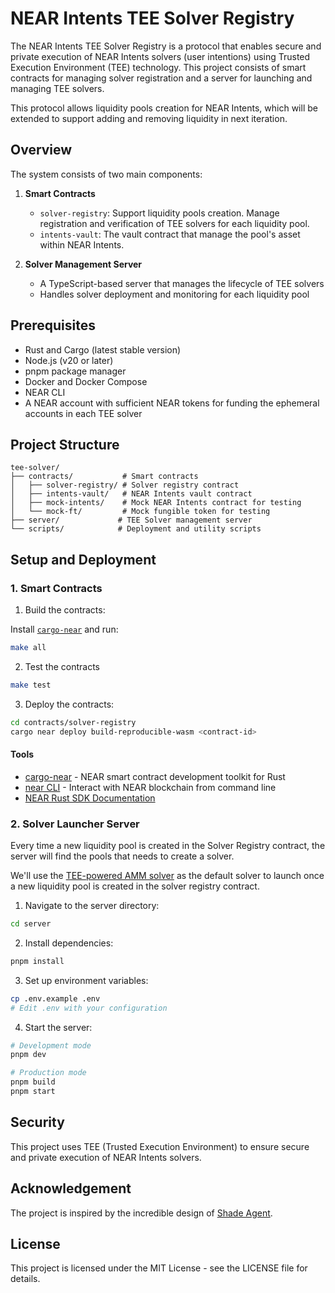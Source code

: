 # NEAR Intents TEE Solver Registry

The NEAR Intents TEE Solver Registry is a protocol that enables secure and private execution of NEAR Intents solvers (user intentions) using Trusted Execution Environment (TEE) technology. This project consists of smart contracts for managing solver registration and a server for launching and managing TEE solvers.

This protocol allows liquidity pools creation for NEAR Intents, which will be extended to support adding and removing liquidity in next iteration.

## Overview

The system consists of two main components:

1. **Smart Contracts**
   - `solver-registry`: Support liquidity pools creation. Manage registration and verification of TEE solvers for each liquidity pool.
   - `intents-vault`: The vault contract that manage the pool's asset within NEAR Intents.

2. **Solver Management Server**
   - A TypeScript-based server that manages the lifecycle of TEE solvers
   - Handles solver deployment and monitoring for each liquidity pool

## Prerequisites

- Rust and Cargo (latest stable version)
- Node.js (v20 or later)
- pnpm package manager
- Docker and Docker Compose
- NEAR CLI
- A NEAR account with sufficient NEAR tokens for funding the ephemeral accounts in each TEE solver

## Project Structure

```
tee-solver/
├── contracts/           # Smart contracts
│   ├── solver-registry/ # Solver registry contract
│   ├── intents-vault/   # NEAR Intents vault contract
│   ├── mock-intents/    # Mock NEAR Intents contract for testing
│   └── mock-ft/         # Mock fungible token for testing
├── server/             # TEE Solver management server
└── scripts/            # Deployment and utility scripts
```

## Setup and Deployment

### 1. Smart Contracts

1. Build the contracts:

Install [`cargo-near`](https://github.com/near/cargo-near) and run:

```bash
make all
```

2. Test the contracts

```bash
make test
```

3. Deploy the contracts:
```bash
cd contracts/solver-registry
cargo near deploy build-reproducible-wasm <contract-id>
```

#### Tools

- [cargo-near](https://github.com/near/cargo-near) - NEAR smart contract development toolkit for Rust
- [near CLI](https://near.cli.rs) - Interact with NEAR blockchain from command line
- [NEAR Rust SDK Documentation](https://docs.near.org/sdk/rust/introduction)


### 2. Solver Launcher Server

Every time a new liquidity pool is created in the Solver Registry contract, the server will find the pools that needs to create a solver. 

We'll use the [TEE-powered AMM solver](https://github.com/think-in-universe/near-intents-tee-amm-solver/tree/feat/tee-solver) as the default solver to launch once a new liquidity pool is created in the solver registry contract.

1. Navigate to the server directory:
```bash
cd server
```

2. Install dependencies:
```bash
pnpm install
```

3. Set up environment variables:
```bash
cp .env.example .env
# Edit .env with your configuration
```

4. Start the server:
```bash
# Development mode
pnpm dev

# Production mode
pnpm build
pnpm start
```

## Security

This project uses TEE (Trusted Execution Environment) to ensure secure and private execution of NEAR Intents solvers. 

## Acknowledgement

The project is inspired by the incredible design of [Shade Agent](https://github.com/NearDeFi/shade-agent-template).

## License

This project is licensed under the MIT License - see the LICENSE file for details.
